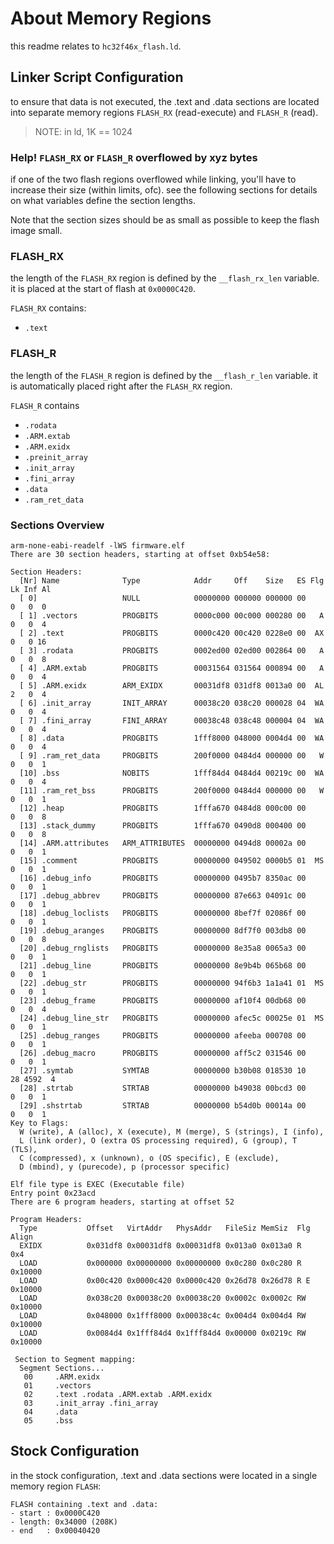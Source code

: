 # About Memory Regions

this readme relates to `hc32f46x_flash.ld`.

## Linker Script Configuration

to ensure that data is not executed, the .text and .data sections are located into separate memory regions `FLASH_RX` (read-execute) and `FLASH_R` (read). 


> NOTE: in ld, 1K == 1024


### Help! `FLASH_RX` or `FLASH_R` overflowed by xyz bytes

if one of the two flash regions overflowed while linking, you'll have to increase their size (within limits, ofc). 
see the following sections for details on what variables define the section lengths.

Note that the section sizes should be as small as possible to keep the flash image small.


### FLASH_RX

the length of the `FLASH_RX` region is defined by the `__flash_rx_len` variable.
it is placed at the start of flash at `0x0000C420`.


`FLASH_RX` contains:
- `.text`

### FLASH_R

the length of the `FLASH_R` region is defined by the `__flash_r_len` variable. 
it is automatically placed right after the `FLASH_RX` region.


`FLASH_R` contains
- `.rodata`
- `.ARM.extab`
- `.ARM.exidx`
- `.preinit_array`
- `.init_array`
- `.fini_array`
- `.data`
- `.ram_ret_data`


### Sections Overview

```
arm-none-eabi-readelf -lWS firmware.elf
There are 30 section headers, starting at offset 0xb54e58:

Section Headers:
  [Nr] Name              Type            Addr     Off    Size   ES Flg Lk Inf Al
  [ 0]                   NULL            00000000 000000 000000 00      0   0  0
  [ 1] .vectors          PROGBITS        0000c000 00c000 000280 00   A  0   0  4
  [ 2] .text             PROGBITS        0000c420 00c420 0228e0 00  AX  0   0 16
  [ 3] .rodata           PROGBITS        0002ed00 02ed00 002864 00   A  0   0  8
  [ 4] .ARM.extab        PROGBITS        00031564 031564 000894 00   A  0   0  4
  [ 5] .ARM.exidx        ARM_EXIDX       00031df8 031df8 0013a0 00  AL  2   0  4
  [ 6] .init_array       INIT_ARRAY      00038c20 038c20 000028 04  WA  0   0  4
  [ 7] .fini_array       FINI_ARRAY      00038c48 038c48 000004 04  WA  0   0  4
  [ 8] .data             PROGBITS        1fff8000 048000 0004d4 00  WA  0   0  4
  [ 9] .ram_ret_data     PROGBITS        200f0000 0484d4 000000 00   W  0   0  1
  [10] .bss              NOBITS          1fff84d4 0484d4 00219c 00  WA  0   0  4
  [11] .ram_ret_bss      PROGBITS        200f0000 0484d4 000000 00   W  0   0  1
  [12] .heap             PROGBITS        1fffa670 0484d8 000c00 00      0   0  8
  [13] .stack_dummy      PROGBITS        1fffa670 0490d8 000400 00      0   0  8
  [14] .ARM.attributes   ARM_ATTRIBUTES  00000000 0494d8 00002a 00      0   0  1
  [15] .comment          PROGBITS        00000000 049502 0000b5 01  MS  0   0  1
  [16] .debug_info       PROGBITS        00000000 0495b7 8350ac 00      0   0  1
  [17] .debug_abbrev     PROGBITS        00000000 87e663 04091c 00      0   0  1
  [18] .debug_loclists   PROGBITS        00000000 8bef7f 02086f 00      0   0  1
  [19] .debug_aranges    PROGBITS        00000000 8df7f0 003db8 00      0   0  8
  [20] .debug_rnglists   PROGBITS        00000000 8e35a8 0065a3 00      0   0  1
  [21] .debug_line       PROGBITS        00000000 8e9b4b 065b68 00      0   0  1
  [22] .debug_str        PROGBITS        00000000 94f6b3 1a1a41 01  MS  0   0  1
  [23] .debug_frame      PROGBITS        00000000 af10f4 00db68 00      0   0  4
  [24] .debug_line_str   PROGBITS        00000000 afec5c 00025e 01  MS  0   0  1
  [25] .debug_ranges     PROGBITS        00000000 afeeba 000708 00      0   0  1
  [26] .debug_macro      PROGBITS        00000000 aff5c2 031546 00      0   0  1
  [27] .symtab           SYMTAB          00000000 b30b08 018530 10     28 4592  4
  [28] .strtab           STRTAB          00000000 b49038 00bcd3 00      0   0  1
  [29] .shstrtab         STRTAB          00000000 b54d0b 00014a 00      0   0  1
Key to Flags:
  W (write), A (alloc), X (execute), M (merge), S (strings), I (info),
  L (link order), O (extra OS processing required), G (group), T (TLS),
  C (compressed), x (unknown), o (OS specific), E (exclude),
  D (mbind), y (purecode), p (processor specific)

Elf file type is EXEC (Executable file)
Entry point 0x23acd
There are 6 program headers, starting at offset 52

Program Headers:
  Type           Offset   VirtAddr   PhysAddr   FileSiz MemSiz  Flg Align
  EXIDX          0x031df8 0x00031df8 0x00031df8 0x013a0 0x013a0 R   0x4
  LOAD           0x000000 0x00000000 0x00000000 0x0c280 0x0c280 R   0x10000
  LOAD           0x00c420 0x0000c420 0x0000c420 0x26d78 0x26d78 R E 0x10000
  LOAD           0x038c20 0x00038c20 0x00038c20 0x0002c 0x0002c RW  0x10000
  LOAD           0x048000 0x1fff8000 0x00038c4c 0x004d4 0x004d4 RW  0x10000
  LOAD           0x0084d4 0x1fff84d4 0x1fff84d4 0x00000 0x0219c RW  0x10000

 Section to Segment mapping:
  Segment Sections...
   00     .ARM.exidx
   01     .vectors
   02     .text .rodata .ARM.extab .ARM.exidx
   03     .init_array .fini_array
   04     .data
   05     .bss
```


## Stock Configuration

in the stock configuration, .text and .data sections were located in a single memory region `FLASH`:

```
FLASH containing .text and .data:
- start : 0x0000C420
- length: 0x34000 (208K)
- end   : 0x00040420
```
